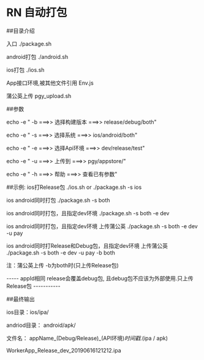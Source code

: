 # RN 自动打包

##目录介绍

入口 				./package.sh      

android打包 			./android.sh  

ios打包 				./ios.sh

App接口环境,被其他文件引用		Env.js	

蒲公英上传				pgy_upload.sh


##参数 

echo -e " -b ===>> 选择构建版本 ===>> release/debug/both"

echo -e " -s ===>> 选择系统 ===>> ios/android/both"

echo -e " -e ===>> 选择Api环境 ===>> dev/release/test"

echo -e " -u ===>> 上传到 ===>> pgy/appstore/"

echo -e " -h ===>> 帮助 ===>> 查看已有参数"

##示例:
ios打Release包 ./ios.sh or ./package.sh -s ios

ios android同时打包 ./package.sh -s both

ios android同时打包，且指定dev环境 ./package.sh -s both -e dev

ios android同时打包，且指定dev环境 上传蒲公英 ./package.sh -s both -e dev -u pay

ios android同时打Release和Debug包，且指定dev环境 上传蒲公英 ./package.sh -s both -e dev -u pay -b both

注：蒲公英上传 -b为both时(只上传Release包)

----- appId相同 release会覆盖debug包, 且debug包不应该为外部使用.只上传Release包 -----------


##最终输出

ios目录：ios/ipa/

andriod目录： android/apk/

文件名： appName_(Debug/Release)_(API环境)_时间戳_.(ipa / apk)

WorkerApp_Release_dev_20190616121212.ipa


